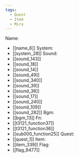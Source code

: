 ```yaml
---
tags:
  - Quest
  - Item
  - Mira
---
```

Name:
- [[name_6]]
System:
- [[system_28]]
Sound:
- [[sound_143]]
- [[sound_18]]
- [[sound_14]]
- [[sound_49]]
- [[sound_340]]
- [[sound_39]]
- [[sound_38]]
- [[sound_17]]
- [[sound_240]]
- [[sound_109]]
- [[sound_282]]
Bgm:
- [[bgm_13]]
Fn:
- [[t3121_function37]]
- [[t3121_function36]]
- [[sub000_function25]]
Quest:
- [[quest_1]]
Item:
- [[item_339]]
Flag:
- [[flag_9477]]
